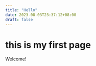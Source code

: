 ```yaml
---
title: "Hello"
date: 2023-08-03T23:37:12+08:00
draft: false
---
```


# this is my first page

Welcome!